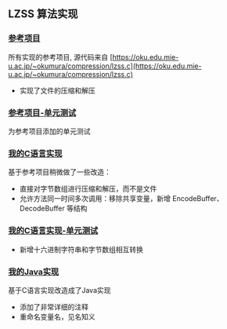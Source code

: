 ## LZSS 算法实现

### [参考项目](lzss-c/reference/lzss.c) 

所有实现的参考项目, 源代码来自 [https://oku.edu.mie-u.ac.jp/~okumura/compression/lzss.c](https://oku.edu.mie-u.ac.jp/~okumura/compression/lzss.c)

- 实现了文件的压缩和解压

### [参考项目-单元测试](lzss-c/test/reference_lzss_test.c)

为参考项目添加的单元测试

### [我的C语言实现](lzss-c/myimplement/lzss.c)

基于参考项目稍微做了一些改造：

- 直接对字节数组进行压缩和解压，而不是文件
- 允许方法同一时间多次调用：移除共享变量，新增 EncodeBuffer、DecodeBuffer 等结构

### [我的C语言实现-单元测试](lzss-c/test/myimplement_lzss_test.c)

- 新增十六进制字符串和字节数组相互转换

### [我的Java实现](lzss-java/src/main/java/io/github/blankbro/lzss/Lzss.java)

基于C语言实现改造成了Java实现

- 添加了非常详细的注释
- 重命名变量名，见名知义
